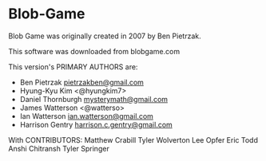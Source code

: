 Blob-Game
=========
Blob Game was originally created in 2007 by Ben Pietrzak.

This software was downloaded from blobgame.com

This version's PRIMARY AUTHORS are:
* Ben Pietrzak <pietrzakben@gmail.com>
* Hyung-Kyu Kim <@hyungkim7>
* Daniel Thornburgh <mysterymath@gmail.com>
* James Watterson <@watterso>
* Ian Watterson <ian.watterson@gmail.com>
* Harrison Gentry <harrison.c.gentry@gmail.com>

With CONTRIBUTORS: 
Matthew Crabill
Tyler Wolverton 
Lee Opfer
Eric Todd
Anshi Chitransh
Tyler Springer
